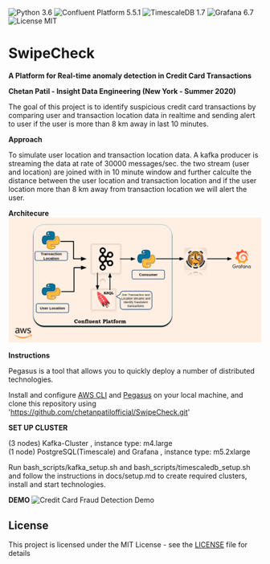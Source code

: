 ![Python 3.6](https://img.shields.io/badge/python-3.6-blue.svg)
![Confluent Platform 5.5.1](https://img.shields.io/badge/Confluent%20Platform-5.5.1-orange)
![TimescaleDB 1.7](https://img.shields.io/badge/TimescaleDB-1.7.0%20-red)
![Grafana 6.7](https://img.shields.io/badge/Grafana-6.7-brightgreen)
![License MIT](https://img.shields.io/badge/License-MIT-yellowgreen)
# SwipeCheck

**A Platform for Real-time anomaly detection in Credit Card Transactions**

**Chetan Patil - Insight Data Engineering (New York - Summer 2020)**

The goal of this project is to identify suspicious credit card transactions by comparing user and transaction location data in realtime and sending alert to user if the user is more than 8 km away in last 10 minutes.

**Approach**

To simulate user location and transaction location data. A kafka producer is streaming the data at rate of 30000 messages/sec. the two stream (user and location) are joined with in 10 minute window and further calculte the distance between the user location and transaction location and if the user location more than 8 km away from transaction location we will alert the user.


**Architecure**
  ![GitHub Logo](/docs/architecture.png)


**Instructions**

Pegasus is a tool that allows you to quickly deploy a number of distributed technologies.

Install and configure [AWS CLI](https://aws.amazon.com/cli/) and [Pegasus](https://github.com/InsightDataScience/pegasus) on your local machine, and clone this repository using 'https://github.com/chetanpatilofficial/SwipeCheck.git'

**SET UP CLUSTER**

(3 nodes) Kafka-Cluster , instance type: m4.large <br>
(1 node) PostgreSQL(Timescale) and Grafana , instance type: m5.2xlarge

Run bash_scripts/kafka_setup.sh and bash_scripts/timescaledb_setup.sh and follow the instructions in docs/setup.md to create required clusters, install and start technologies.

**DEMO**
![Credit Card Fraud Detection Demo](docs/demo/grafana-dashboard.gif)


## License

This project is licensed under the MIT License - see the [LICENSE](LICENSE) file for details
